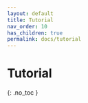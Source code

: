```yaml
---
layout: default
title: Tutorial
nav_order: 10
has_children: true
permalink: docs/tutorial
---
```


# Tutorial
{: .no_toc }









